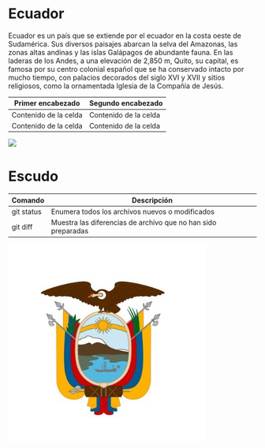 # Ecuador


Ecuador es un país que se extiende por el ecuador en la costa oeste de Sudamérica. Sus diversos paisajes abarcan la selva del Amazonas, las zonas altas andinas y las islas Galápagos de abundante fauna. En las laderas de los Andes, a una elevación de 2,850 m, Quito, su capital, es famosa por su centro colonial español que se ha conservado intacto por mucho tiempo, con palacios decorados del siglo XVI y XVII y sitios religiosos, como la ornamentada Iglesia de la Compañía de Jesús.

| Primer encabezado | Segundo encabezado |
| ------------- | ------------- |
| Contenido de la celda  | Contenido de la celda  |
| Contenido de la celda  | Contenido de la celda  |

![](https://upload.wikimedia.org/wikipedia/commons/e/e8/Flag_of_Ecuador.svg)

# Escudo

| Comando | Descripción |
| --- | --- |
| git status | Enumera todos los archivos nuevos o modificados |
| git diff | Muestra las diferencias de archivo que no han sido preparadas |



![](https://github.com/doalulema/test/blob/main/img/escudo.jpg)
